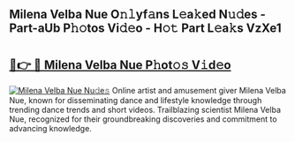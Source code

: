 ## Milena Velba Nue O𝚗𝚕yf𝚊ns L𝚎a𝚔ed N𝚞𝚍es - Part-aUb P𝚑𝚘tos Vi𝚍𝚎o - H𝚘𝚝 Part L𝚎a𝚔s VzXe1

# <h2><a href="http://kf6v8ii.oniu.top/?m=Milena+Velba+Nue">🔗👉 🔴 Milena Velba Nue P𝚑ot𝚘𝚜 V𝚒d𝚎o</a></h2>

[![Milena Velba Nue Nu𝚍e𝚜](https://i.imgur.com/0qMVB7G.gif)](http://kf6v8ii.oniu.top/?m=Milena+Velba+Nue)
Online artist and amusement giver Milena Velba Nue, known for disseminating dance and lifestyle knowledge through trending dance trends and short videos. Trailblazing scientist Milena Velba Nue, recognized for their groundbreaking discoveries and commitment to advancing knowledge.  
